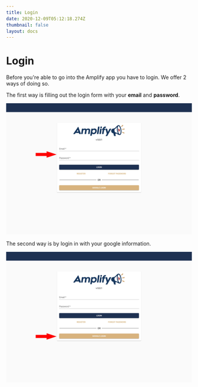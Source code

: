 ```yaml
---
title: Login
date: 2020-12-09T05:12:18.274Z
thumbnail: false
layout: docs
---
```

# Login

Before you're able to go into the Amplify app you have to login. We offer 2 ways of doing so.

The first way is filling out the login form with your **email** and **password**.

![](images/login-step1.jpg)

The second way is by login in with your google information.

![](images/login-step2.jpg)
